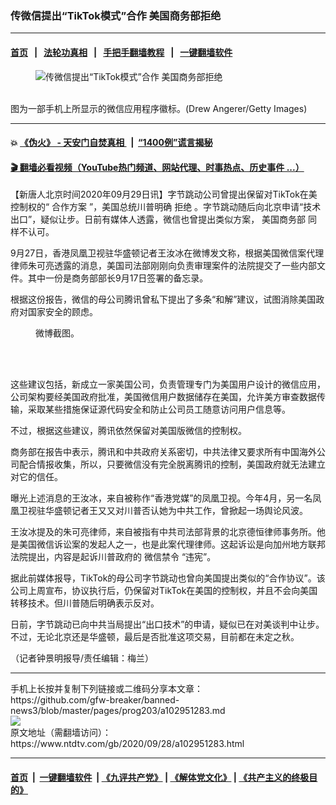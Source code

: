### 传微信提出“TikTok模式”合作 美国商务部拒绝
------------------------

#### [首页](https://github.com/gfw-breaker/banned-news3/blob/master/README.md) &nbsp;&nbsp;|&nbsp;&nbsp; [法轮功真相](https://github.com/begood0513/basic/blob/master/README.md)  &nbsp;&nbsp;|&nbsp;&nbsp; [手把手翻墙教程](https://github.com/gfw-breaker/guides/wiki)  &nbsp;&nbsp;|&nbsp;&nbsp; [一键翻墙软件](https://github.com/gfw-breaker/nogfw/blob/master/README.md)  



<div><div class="featured_image">
 <figure>
  <img alt="传微信提出“TikTok模式”合作 美国商务部拒绝" src="https://i.ntdtv.com/assets/uploads/2020/09/GettyImages-1227952535-1-800x450.jpg"/>
 </figure><br/>
 <span class="caption">
  图为一部手机上所显示的微信应用程序徽标。(Drew Angerer/Getty Images)
 </span>
</div>
</div><hr/>

#### 💥 [《伪火》 - 天安门自焚真相 ](http://158.247.195.190:10000/videos/blog/weihuo.html)&nbsp; |&nbsp; [“1400例”谎言揭秘  ](http://158.247.195.190:10000/videos/blog/jiexi1400.html)

#### [ 🎬  翻墙必看视频（YouTube热门频道、网站代理、时事热点、历史事件 ...）](https://github.com/gfw-breaker/links/blob/master/banned.md)

<div><div class="post_content" itemprop="articleBody">
 <p>
  【新唐人北京时间2020年09月29日讯】字节跳动公司曾提出保留对TikTok在美控制权的“
  <ok href="https://www.ntdtv.com/gb/合作方案.htm">
   合作方案
  </ok>
  ”，美国总统川普明确
  <ok href="https://www.ntdtv.com/gb/拒绝.htm">
   拒绝
  </ok>
  。字节跳动随后向北京申请“技术出口”，疑似让步。日前有媒体人透露，微信也曾提出类似方案，
  <ok href="https://www.ntdtv.com/gb/美国商务部.htm">
   美国商务部
  </ok>
  同样不认可。
 </p>
 <p>
  9月27日，香港凤凰卫视驻华盛顿记者王汝冰在微博发文称，根据美国微信案代理律师朱可亮透露的消息，美国司法部刚刚向负责审理案件的法院提交了一些内部文件。其中一份是商务部部长9月17日签署的备忘录。
 </p>
 <p>
  根据这份报告，微信的母公司腾讯曾私下提出了多条“和解”建议，试图消除美国政府对国家安全的顾虑。
 </p>
 <figure class="wp-caption aligncenter" id="attachment_102951293" style="width: 524px">
  <ok href="https://i.ntdtv.com/assets/uploads/2020/09/Untitled-1-copy-16.jpg">
   <img alt="" class="size-full wp-image-102951293" src="https://i.ntdtv.com/assets/uploads/2020/09/Untitled-1-copy-16.jpg"/>
  </ok>
  <br/><figcaption class="wp-caption-text">
   微博截图。
  </figcaption><br/>
 </figure><br/>
 <p>
  这些建议包括，新成立一家美国公司，负责管理专门为美国用户设计的微信应用，公司架构要经美国政府批准，美国微信用户数据储存在美国，允许美方审查数据传输，采取某些措施保证源代码安全和防止公司员工随意访问用户信息等。
 </p>
 <p>
  不过，根据这些建议，腾讯依然保留对美国版微信的控制权。
 </p>
 <p>
  商务部在报告中表示，腾讯和中共政府关系密切，中共法律又要求所有中国海外公司配合情报收集，所以，只要微信没有完全脱离腾讯的控制，美国政府就无法建立对它的信任。
 </p>
 <p>
  曝光上述消息的王汝冰，来自被称作“香港党媒”的凤凰卫视。今年4月，另一名凤凰卫视驻华盛顿记者王又又对川普否认她为中共工作，曾掀起一场舆论风波。
 </p>
 <p>
  王汝冰提及的朱可亮律师，来自被指有中共司法部背景的北京德恒律师事务所。他是美国微信诉讼案的发起人之一，也是此案代理律师。这起诉讼是向加州地方联邦法院提出，内容是起诉川普政府的
  <ok href="https://www.ntdtv.com/gb/微信禁令.htm">
   微信禁令
  </ok>
  “违宪”。
 </p>
 <p>
  据此前媒体报导，TikTok的母公司字节跳动也曾向美国提出类似的“合作协议”。该公司上周宣布，协议执行后，仍保留对TikTok在美国的控制权，并且不会向美国转移技术。但川普随后明确表示反对。
 </p>
 <p>
  日前，字节跳动已向中共当局提出“出口技术”的申请，疑似已在对美谈判中让步。不过，无论北京还是华盛顿，最后是否批准这项交易，目前都在未定之秋。
 </p>
 <p>
  （记者钟景明报导/责任编辑：梅兰）
 </p>
 <div class="single_ad">
 </div>
</div>
</div>
<hr/>
手机上长按并复制下列链接或二维码分享本文章：<br/>
https://github.com/gfw-breaker/banned-news3/blob/master/pages/prog203/a102951283.md <br/>
<a href='https://github.com/gfw-breaker/banned-news3/blob/master/pages/prog203/a102951283.md'><img src='https://github.com/gfw-breaker/banned-news3/blob/master/pages/prog203/a102951283.md.png'/></a> <br/>
原文地址（需翻墙访问）：https://www.ntdtv.com/gb/2020/09/28/a102951283.html


------------------------
#### [首页](https://github.com/gfw-breaker/banned-news3/blob/master/README.md) &nbsp;|&nbsp; [一键翻墙软件](https://github.com/gfw-breaker/nogfw/blob/master/README.md) &nbsp;| [《九评共产党》](https://github.com/gfw-breaker/9ping.md/blob/master/README.md#九评之一评共产党是什么) | [《解体党文化》](https://github.com/gfw-breaker/jtdwh.md/blob/master/README.md) | [《共产主义的终极目的》](https://github.com/gfw-breaker/gczydzjmd.md/blob/master/README.md)


<img src='http://gfw-breaker.win/banned-news3/pages/prog203/a102951283.md' width='0px' height='0px'/>